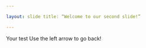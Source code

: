 ```yaml
---

layout: slide title: “Welcome to our second slide!”

---
```


Your test Use the left arrow to go back!
